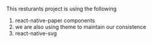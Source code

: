 This resturants project is using the following

1. react-native-paper components
2. we are also using theme to maintain our consistence
3. react-native-svg
